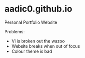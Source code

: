 # aadic0.github.io
Personal Portfolio Website

Problems:

- Vi is broken out the wazoo
- Website breaks when out of focus
- Colour theme is bad